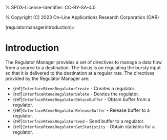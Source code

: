 % SPDX-License-Identifier: CC-BY-SA-4.0

% Copyright (C) 2023 On-Line Applications Research Corporation (OAR)

(regulatormanagerintroduction)=

# Introduction

The Regulator Manager provides a set of directives to manage a data flow
from a source to a destination. The focus is on regulating the bursty
input so that it is delivered to the destination at a regular rate.
The directives provided by the Regulator Manager are:

- {ref}`InterfaceRtemsRegulatorCreate` - Creates a regulator.
- {ref}`InterfaceRtemsRegulatorDelete` - Deletes the regulator.
- {ref}`InterfaceRtemsRegulatorObtainBuffer` - Obtain buffer from a regulator.
- {ref}`InterfaceRtemsRegulatorReleaseBuffer` - Release buffer to a regulator.
- {ref}`InterfaceRtemsRegulatorSend` - Send buffer to a regulator.
- {ref}`InterfaceRtemsRegulatorGetStatistics` - Obtain statistics for a regulator.
